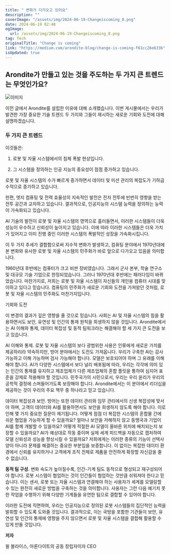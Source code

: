 ```yaml
---
title: " 변화가 다가오고 있어요"
description: ""
coverImage: "/assets/img/2024-06-19-Changeiscoming_0.png"
date: 2024-06-19 02:48
ogImage:
  url: /assets/img/2024-06-19-Changeiscoming_0.png
tag: Tech
originalTitle: "Change is coming"
link: "https://medium.com/arondite-blog/change-is-coming-f61cc26e633b"
isUpdated: true
---
```


## Arondite가 만들고 있는 것을 주도하는 두 가지 큰 트렌드는 무엇인가요?

![이미지](/assets/img/2024-06-19-Changeiscoming_0.png)

이전 글에서 Arondite를 설립한 이유에 대해 소개했습니다. 이번 게시물에서는 우리가 발견한 가장 중요한 기술 트렌드 두 가지와 그들이 제시하는 새로운 기회와 도전에 대해 설명하겠습니다.

### 두 가지 큰 트렌드

<div class="content-ad"></div>

이것들은:

1. 로봇 및 자율 시스템에서의 침체 폭발 현상입니다.

2. 그 시스템을 정의하는 인공 지능의 중요성이 점점 증가하고 있습니다.

로봇 및 자율 시스템의 수가 빠르게 증가하면서 데이터 및 미션 관리의 복잡도가 기하급수적으로 증가하고 있습니다.

<div class="content-ad"></div>

한편, 엣지 컴퓨팅 및 전력 효율성의 지속적인 발전은 전자 전투에 빈번히 영향을 받는 전투 공간과 교차하고 있습니다. 결과적으로, 인공지능의 시스템 능력을 정의하는 능력이 가속화되고 있습니다.

AI 기술의 발전이 로봇 및 자율 시스템의 영역으로 흘러들면서, 이러한 시스템들이 더욱 성능이 우수하고 신뢰성이 높아지고 있습니다. 이에 따라 이러한 시스템들은 더욱 가치가 있어지고 이미 진행 중인 이러한 시스템의 폭발적인 성장을 가속화시킵니다.

이 두 가지 추세가 결합함으로써 지수적 변화가 발생하고, 컴퓨팅 분야에서 1970년대에 본 변화와 유사한 로봇 및 자율 시스템의 민주화가 바로 앞으로 다가오고 있음을 의미합니다.

1960년대 후반에는 컴퓨터가 크고 비싼 장비였습니다. 그래서 군사 본부, 학술 연구소 및 대규모 기술 기업으로 한정되었습니다. 그러나 1970년대 후반에는 패러다임이 바뀌었습니다. 마찬가지로, 저희는 로봇 및 자율 시스템이 자신들의 개인용 컴퓨터 시대를 맞이하고 있다고 믿습니다. 컴퓨팅의 민주화가 새로운 기회와 도전을 가져왔던 것처럼, 로봇 및 자율 시스템의 민주화도 마찬가지입니다.

<div class="content-ad"></div>

기회와 도전

이 변경의 결과가 깊은 영향을 줄 것으로 믿습니다. 사회는 AI 및 자율 시스템의 힘을 활용하면서도 보안, 유연성 및 인간의 통제 원칙을 희생하지 않을 것입니다. Arondite에서는 AI 이해와 통제, 데이터 복잡성 및 동적 팀워크라는 해결해야 할 세 가지 큰 도전을 보고 있습니다.

AI 이해와 통제. 로봇 및 자율 시스템의 보다 광범위한 사용은 인류에게 새로운 가치를 제공하리라 약속하지만, 방어 분야에서는 도전도 가져옵니다. 우리가 구축한 AI는 감사 가능하고 이해 가능하며 검사 가능해야 합니다. 모델은 보호되어야 하며 그 유래를 이해해야 합니다. AI가 다양한 시스템에서 보다 널리 배포됨에 따라, 우리는 각각에 의미 있는 인간의 통제를 유지하고 제조업체가 다른 제조업체의 혼합 플릿을 통하여 심지어 표준을 강제로 적용해야 할 것입니다. 민주국가의 시민으로서, 우리는 우리 윤리가 우리의 공학적 결정에 스며들어가도록 보장해야 합니다. Arondite에서는 이 분야에서 리더십을 제공하는 것이 우리의 주요 책무 중 하나라고 믿고 있습니다.

데이터 복잡성과 보안. 방어는 또한 데이터 관리와 임무 관리에서의 신생 복잡성에 맞서야 하며, 고객이 데이터와 AI를 활용하면서도 보안을 희생하지 않도록 해야 합니다. 이로 인해 몇 가지 중요한 질문이 제기됩니다. 어떻게 점점 더 복잡한 시스템의 혼합물 간에 쉬운 협업을 가능하게 할 수 있을까요? 얼마나 보안을 저해하지 않고 동맹국과 기업이 AI를 함께 개발할 수 있을까요? 어떻게 적절한 AI 모델이 올바른 위치에 배치되는지 보장할 수 있을까요? AI가 예상대로 작동 중이며 실제 세계 피드백을 자동으로 캡처하여 모델 신뢰성과 성능을 향상시킬 수 있을까요? 저희에게는 이러한 종류의 기능이 선택사양이 아니라 문제를 해결하는 중요한 부분임을 보증합니다. 이 없이는 복잡한 데이터 환경에서 신뢰를 유지하거나 고객에게 조직 전체로 제품을 안전하게 확장할 자신감을 줄 수 없습니다.

<div class="content-ad"></div>

**동적 팀 구성.** 변화 속도가 높아질수록, 인간-기계 팀도 동적으로 형성되고 재구성되어야 합니다. 로봇 시스템이 협업하는 것이 인간들이 협업하는 것만큼 쉬워져야 한다고 믿습니다. 이는 센서, 로봇 또는 자율 시스템과 연결해야 하는 사용자가 세계를 모델링할 수 있는 완전히 새로운 방법을 구축하는 것을 의미합니다. 사용자는 그런 다음 예기치 못한 작업을 수행하기 위해 다양한 기계들을 유연한 팀으로 결합할 수 있어야 합니다.

이러한 도전에 직면하여, 우리는 인공지능으로 정의된 로봇 시스템들의 집단적인 능력을 발휘할 수 있도록 도와줄 것입니다. 결과적으로, 이는 국방을 포함한 기관들이 보안, 유연성 및 인간의 통제에 영향을 주지 않으면서 로봇 및 자율 시스템을 결합해 활용할 수 있게 만들 것입니다.

**저자**

윌 블라이스, 아론다이트의 공동 창립자이자 CEO
